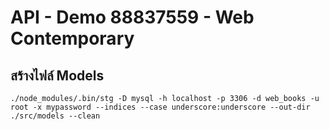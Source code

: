 # API - Demo 88837559 - Web Contemporary

## สร้างไฟล์ Models

`./node_modules/.bin/stg -D mysql -h localhost -p 3306 -d web_books -u root -x mypassword --indices --case underscore:underscore --out-dir ./src/models --clean`
